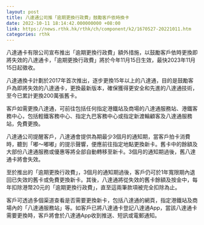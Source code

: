 ```yaml
---
layout: post
title: 八達通公司推「逾期更換行政費」鼓勵客戶依時換卡
date: 2022-10-11 18:14:42.000000000 +08:00
link: https://news.rthk.hk/rthk/ch/component/k2/1670527-20221011.htm
categories: rthk
---
```


八達通卡有限公司宣布推出「逾期更換行政費」額外措施，以鼓勵客戶依時更換即將失效的八達通卡，「逾期更換行政費」將於今年11月15日生效，最快2023年11月15日起徵收。

八達通換卡計劃於2017年首次推出，逐步更換15年以上的八達通，目的是鼓勵客戶為即將失效的八達通卡，更換最新版本，確保獲得更安全和先進的八達通技術，至今已累計更換200萬張舊卡。

客戶如需更換八達通，可前往包括任何指定港鐵站及商場的八達通服務站、港鐵客務中心，包括輕鐵客務中心、指定九巴客務中心或指定新渡輪顧客及八達通服務站，免費更換。

八達通公司提醒客戶，八達通會提供為期最少3個月的通知期，當客戶拍卡消費時，聽到「嘟～嘟嘟」的提示聲響，便應前往指定地點更換新卡。舊卡中的餘額及大部份八達通服務或優惠等將全部自動轉移至新卡。3個月的通知期過後，舊八達通卡將會失效。

至於推出的「逾期更換行政費」，3個月的通知期過後，客戶仍可於1年寬限期內退回已失效的舊卡或免費更換新卡。其後，八達通將從失效的舊卡餘額及按金中，每年扣除港幣20元的「逾期更換行政費」，直至這兩筆款項被完全扣除為止。

客戶可透過多個渠道查看是否需要更換新卡，包括八達通的網頁，指定港鐵站及商場內的「八達通服務站」等。如客戶已將八達通卡登記八達通App，當該八達通卡需要更換時，客戶將會於八達通App收到推送、短訊或電郵通知。
